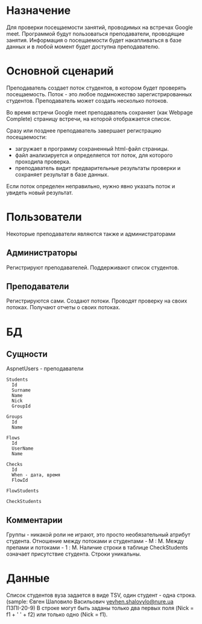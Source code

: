 ﻿# Назначение
Для проверки посещаемости занятий, проводимых на встречах Google meet.
Программой будут пользоваться преподаватели, проводящие занятия.
Информация о посещаемости будет накапливаться в базе данных и в любой момент будет доступна преподавателю.

# Основной сценарий
Преподаватель создает поток студентов, в котором будет проверять
посещаемость. Поток - это любое подмножество зарегистрированных студентов.
Преподаватель может создать несколько потоков.

Во время встречи Google meet преподаватель сохраняет (как Webpage Complete) страницу встречи, на которой отображается список.

Сразу или позднее преподаватель завершает регистрацию посещаемости:
 - загружает в программу сохраненный html-файл страницы.
 - файл анализируется и определяется тот поток, для которого проходила проверка.
 - преподаватель видит предварительные результаты проверки и сохраняет результат в базе данных.
  
Если поток определен неправильно, нужно явно указать поток и увидеть новый результат.


# Пользователи
Некоторые преподаватели являются также и администраторами 

## Администраторы
Регистрируют преподавателей.
Поддерживают список студентов.

## Преподаватели
Регистрируются сами.
Создают потоки.
Проводят проверку на своих потоках.
Получают отчеты о своих потоках.

# БД

## Сущности

AspnetUsers - преподаватели

	Students
	  Id
	  Surname
	  Name
	  Nick
	  GroupId
 
	Groups
	  Id
	  Name

	Flows
	  Id
	  UserName
	  Name
 
	Checks
	  Id
	  When - дата, время
	  FlowId 
  
	FlowStudents 
   
	CheckStudents 

## Комментарии

Группы - никакой роли не играют, это просто необязательный атрибут студента.
Отношение между потоками и студентами - M : M.
Между препами и потоками - 1 : M.
Наличие строки в таблице CheckStudents означает присутствие студента. Строки уникальны.

# Данные

Список студентов вуза задается в виде TSV, один студент - одна строка.
(sample: Євген	Шаловило	Васильович	yevhen.shalovylo@nure.ua	ПЗПІ-20-9)
В строке могут быть заданы только два первых поля (Nick = f1 + ' ' + f2)
или только одно (Nick = f1).


  


